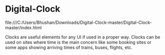 # Digital-Clock

file:///C:/Users/Bhushan/Downloads/Digital-Clock-master/Digital-Clock-master/index.html

Clocks are useful elements for any UI if used in a proper way. Clocks can be used on sites where time is the main concern like some booking sites or some apps showing arriving times of trains, buses, flights, etc.

